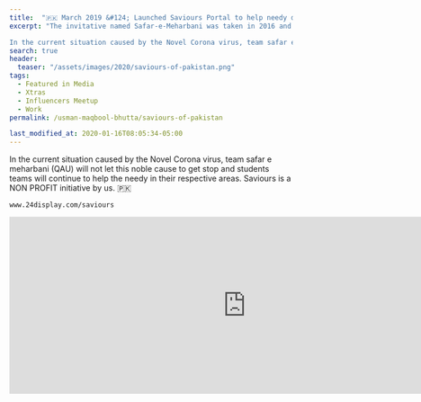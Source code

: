 ```yaml
---
title:  "🇵🇰 March 2019 &#124; Launched Saviours Portal to help needy during Corona pandemic in Pakistan."
excerpt: "The invitative named Safar-e-Meharbani was taken in 2016 and till now it has been successfully involved in arranging Ramadan Dastarkhwan each year for the needy people as well as paying the fee of a number of talented poor students every semester. 

In the current situation caused by the Novel Corona virus, team safar e meharbani will not let this noble cause to get stop and students teams will continue to help the needy in their respective areas. Saviours is a NON PROFIT initiative by us. 🇵🇰"
search: true
header:
  teaser: "/assets/images/2020/saviours-of-pakistan.png"
tags: 
  - Featured in Media
  - Xtras
  - Influencers Meetup
  - Work
permalink: /usman-maqbool-bhutta/saviours-of-pakistan

last_modified_at: 2020-01-16T08:05:34-05:00
---
```

In the current situation caused by the Novel Corona virus, team safar e meharbani (QAU) will not let this noble cause to get stop and students teams will continue to help the needy in their respective areas. Saviours is a NON PROFIT initiative by us. 🇵🇰 

```
www.24display.com/saviours
```
<iframe width="840" height="315" src="https://www.youtube.com/embed/HoLV42PQGUc" frameborder="0" allow="accelerometer; autoplay; encrypted-media; gyroscope; picture-in-picture" allowfullscreen></iframe>